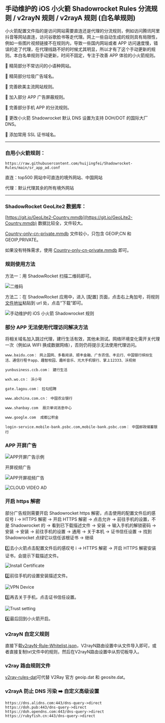## 手动维护的 iOS 小火箭 Shadowrocket Rules 分流规则 / v2rayN 规则 / v2rayA 规则 (白名单规则) 

小火箭配置文件指的是访问网站需要直连还是代理的分流规则，例如访问腾讯阿里抖音等网站直连，访问谷歌脸书等走代理。网上一些自动生成的规则具有局限性，例如一些图片视频链接不在规则内，导致一些国内网站或者 APP 访问速度慢，错误的走了代理，在代理线路不好的时候尤其明显，所以才有了这个手动更新的规则。本白名单规则手动更新，时间不固定，专注于改善 APP 体验的小火箭规则。

🛑 精简部分不常访问的小语种网站。

🛑 精简部分垃圾广告域名。

🛑 完善欧美主流网站规则。

🛑 加入部分 APP 广告屏蔽规则。

🛑 完善部分手机 APP 的分流规则。

🛑 更改小火箭 Shadowrocket 默认 DNS 设置为支持 DOH/DOT 的国际大厂 DNS。

🛑 添加常用 SSL 证书域名。

------------------------------------------------------

### 自用小火箭规则：


    https://raw.githubusercontent.com/huijingfei/Shadowrocket-Rules/main/sr_app_ad.conf

    
直连：top500 网站中可直连的境外网站、中国网站
    
代理：默认代理其余的所有境外网站


------------------------------------------------------

### ShadowRocket GeoLite2 数据库：

[https://git.io/GeoLite2-Country.mmdb](https://git.io/GeoLite2-Country.mmdb) 数据比较全，文件较大。

[Country-only-cn-private.mmdb](https://raw.githubusercontent.com/Loyalsoldier/geoip/release/Country-only-cn-private.mmdb) 文件较小，只包含 GEOIP,CN 和 GEOIP,PRIVATE。

如果没有特殊需求，使用 [Country-only-cn-private.mmdb](https://raw.githubusercontent.com/Loyalsoldier/geoip/release/Country-only-cn-private.mmdb) 即可。

### 规则使用方法

方法一：用 ShadowRocket 扫描二维码即可。

![二维码](https://github.com/huijingfei/Shadowrocket-Rules/blob/main/QR%20Code/shadowrocket.png?raw=true)

方法二：在 ShadowRocket 应用中，进入 [配置] 页面，点击右上角加号，将规则[文件地址](https://raw.githubusercontent.com/huijingfei/Shadowrocket-Rules/main/sr_app_ad.conf)粘贴到 url 处，点击“下载”即可。

![手动维护的 iOS 小火箭 Shadowrocket 规则](https://github.com/huijingfei/Blog_Gitalk/raw/main/Images/Shadowrocket%20rules.webp)

### 部分 APP 无法使用代理访问解决方法

将相关域名加入跳过代理，建行生活有效，其他未测试。网络环境变化需开关代理一次（例如从 WIFI 换成数据网络），否则仍将提示无法使用代理访问。

    www.baidu.com： 网上国网、多看阅读、顺丰金融、广东农信、丰云行、中国银行缤纷生活、通信行程卡app、趣智校园、趣听音乐、光大手机银行、掌上12333、沃视频
 
    yunbusiness.ccb.com： 建行生活
 
    wxh.wo.cn： 沃小号
 
    gate.lagou.com： 拉勾招聘
 
    www.abchina.com.cn： 中国农业银行
 
    www.shanbay.com  扇贝单词消息中心
 
    www.google.com  成都公积金
 
    login-service.mobile-bank.psbc.com,mobile-bank.psbc.com： 中国邮政储蓄银行

### APP 开屏广告

![APP开屏广告示例](https://raw.githubusercontent.com/huijingfei/Blog_Gitalk/main/Images/APP%20AD.webp)

开屏视频广告

![APP开屏视频广告](https://raw.githubusercontent.com/huijingfei/Blog_Gitalk/main/Images/APP%20VIDEO%20AD.webp)

![CLOUD VIDEO AD](https://raw.githubusercontent.com/huijingfei/Blog_Gitalk/main/Images/CLOUD%20VIDEO%20AD.webp)

### 开启 https 解密

部分广告规则需要开启 Shadowrocket https 解密，点击使用的配置文件后的感叹号 i → HTTPS 解密 → 开启 HTTPS 解密 → 点击允许 → 前往手机的设置，不是 Shadowrocket 的 → 看到已下载描述文件 → 安装 → 输入手机的解锁密码 → 安装 → 安装 → 前往手机的设置 → 通用 → 关于本机 → 证书信任设置 → 找到 Shadowrocket 点绿它以信任该根证书 → 继续

1️⃣去小火箭点击配置文件后的感叹号 i → HTTPS 解密 → 开启 HTTPS 解密安装证书，会提示下载描述文件。

![Install Certificate](https://raw.githubusercontent.com/huijingfei/Blog_Gitalk/main/Images/Install%20Certificate.webp)

2️⃣前往手机的设置安装描述文件。

![VPN Device](https://raw.githubusercontent.com/huijingfei/Blog_Gitalk/main/Images/VPN%20Device.webp)

3️⃣再去关于手机，点击证书信任设置。

![Trust setting](https://raw.githubusercontent.com/huijingfei/Blog_Gitalk/main/Images/Trust%20setting.webp)

4️⃣最后回到小火箭开启。

### v2rayN 自定义规则

直接下载[v2rayN-Rule-Whitelist.json](https://github.com/huijingfei/Shadowrocket-Rules/releases)，V2rayN路由设置中从文件导入即可，或者直接复制txt文件中的规则，然后在V2rayN路由设置中从剪切板导入。

### v2ray 路由规则文件

[v2ray-rules-dat](https://github.com/Loyalsoldier/v2ray-rules-dat)可代替 V2Ray 官方 geoip.dat 和 geosite.dat。

### v2rayA 防止 DNS 污染 ➡️ 自定义高级设置

    https://dns.alidns.com:443/dns-query->direct
    https://doh.pub:443/dns-query->direct
    https://doh.opendns.com:443/dns-query->direct
    https://rubyfish.cn:443/dns-query->direct
